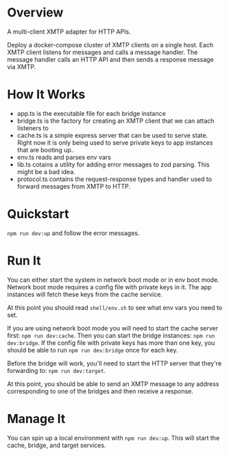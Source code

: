 # Overview

A multi-client XMTP adapter for HTTP APIs.

Deploy a docker-compose cluster of XMTP clients on a single host. Each XMTP
client listens for messages and calls a message handler. The message handler
calls an HTTP API and then sends a response message via XMTP.

# How It Works

- app.ts is the executable file for each bridge instance
- bridge.ts is the factory for creating an XMTP client that we can attach
  listeners to
- cache.ts is a simple express server that can be used to serve state. Right now
  it is only being used to serve private keys to app instances that are booting
  up..
- env.ts reads and parses env vars
- lib.ts cotains a utility for adding error messages to zod parsing. This might
  be a bad idea.
- protocol.ts contains the request-response types and handler used to forward
  messages from XMTP to HTTP.

# Quickstart

`npm run dev:up` and follow the error messages.

# Run It

You can either start the system in network boot mode or in env boot mode.
Network boot mode requires a config file with private keys in it. The app
instances will fetch these keys from the cache service.

At this point you should read `shell/env.sh` to see what env vars you need to
set.

If you are using network boot mode you will need to start the cache server
first: `npm run dev:cache`. Then you can start the bridge instances: `npm run
dev:bridge`. If the config file with private keys has more than one key, you
should be able to run `npm run dev:bridge` once for each key.

Before the bridge will work, you'll need to start the HTTP server that they're
forwarding to: `npm run dev:target`.

At this point, you should be able to send an XMTP message to any address
corresponding to one of the bridges and then receive a response.

# Manage It

You can spin up a local environment with `npm run dev:up`. This will start the
cache, bridge, and target services.

